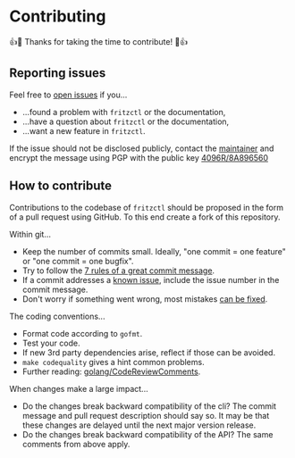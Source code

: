 # Contributing

:+1::tada: Thanks for taking the time to contribute! :tada::+1:

## Reporting issues

Feel free to [open issues](https://github.com/bpicode/fritzctl/issues/new) if you...

* ...found a problem with `fritzctl` or the documentation,
* ...have a question about `fritzctl` or the documentation,
* ...want a new feature in `fritzctl`.

If the issue should not be disclosed publicly, contact the [maintainer](https://github.com/bpicode)
and encrypt the message using PGP with the public key [4096R/8A896560](https://pgp.mit.edu/pks/lookup?op=get&search=0x198D1DA18A896560) 

## How to contribute

Contributions to the codebase of `fritzctl` should be proposed in the form of a pull request using
GitHub. To this end create a fork of this repository.
 
Within git...

* Keep the number of commits small. Ideally, "one commit = one feature" or "one commit = one bugfix".
* Try to follow the [7 rules of a great commit message](https://chris.beams.io/posts/git-commit/#seven-rules).
* If a commit addresses a [known issue](https://github.com/bpicode/fritzctl/issues), include the issue
  number in the commit message.
* Don't worry if something went wrong, most mistakes [can be fixed](http://ohshitgit.com).

The coding conventions...

* Format code according to `gofmt`. 
* Test your code.
* If new 3rd party dependencies arise, reflect if those can be avoided.
* `make codequality` gives a hint common problems.
* Further reading: [golang/CodeReviewComments](https://github.com/golang/go/wiki/CodeReviewComments).

When changes make a large impact...

* Do the changes break backward compatibility of the cli? The commit message and pull request 
  description should say so. It may be that these changes are delayed until the next major version
  release.
* Do the changes break backward compatibility of the API? The same comments from above apply. 
